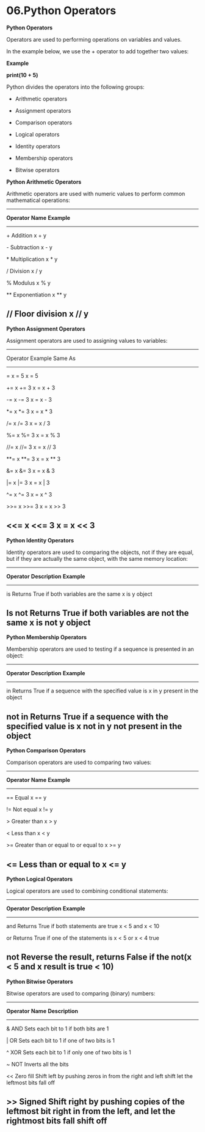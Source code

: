 # 06.Python Operators

**Python Operators**

Operators are used to performing operations on variables and values.

In the example below, we use the + operator to add together two values:

**Example**

**print(10 + 5)**

Python divides the operators into the following groups:

- Arithmetic operators

- Assignment operators

- Comparison operators

- Logical operators

- Identity operators

- Membership operators

- Bitwise operators

**Python Arithmetic Operators**

Arithmetic operators are used with numeric values to perform common
mathematical operations:

  ------------------------------------------------------------------------
  **Operator**          **Name**                       **Example**
  --------------------- ------------------------------ -------------------
  \+                    Addition                       x + y

  \-                    Subtraction                    x - y

  \*                    Multiplication                 x \* y

  /                     Division                       x / y

  \%                    Modulus                        x % y

  \*\*                  Exponentiation                 x \*\* y

  //                    Floor division                 x // y
  ------------------------------------------------------------------------

**Python Assignment Operators**

Assignment operators are used to assigning values to variables:

  -----------------------------------------------------------------------
  Operator               Example                Same As
  ---------------------- ---------------------- -------------------------
  =                      x = 5                  x = 5

  +=                     x += 3                 x = x + 3

  -=                     x -= 3                 x = x - 3

  \*=                    x \*= 3                x = x \* 3

  /=                     x /= 3                 x = x / 3

  %=                     x %= 3                 x = x % 3

  //=                    x //= 3                x = x // 3

  \*\*=                  x \*\*= 3              x = x \*\* 3

                                                

  &=                     x &= 3                 x = x & 3

  \|=                    x \|= 3                x = x \| 3

  \^=                    x \^= 3                x = x \^ 3

  \>\>=                  x \>\>= 3              x = x \>\> 3

  \<\<=                  x \<\<= 3              x = x \<\< 3
  -----------------------------------------------------------------------

**Python Identity Operators**

Identity operators are used to comparing the objects, not if they are
equal, but if they are actually the same object, with the same memory
location:

  ------------------------------------------------------------------------------
  **Operator**   **Description**                                   **Example**
  -------------- ------------------------------------------------- -------------
  is             Returns True if both variables are the same       x is y
                 object                                            

  Is not         Returns True if both variables are not the same   x is not y
                 object                                            
  ------------------------------------------------------------------------------

**Python Membership Operators**

Membership operators are used to testing if a sequence is presented in
an object:

  -----------------------------------------------------------------------------------
  **Operator**   **Description**                                        **Example**
  -------------- ------------------------------------------------------ -------------
  in             Returns True if a sequence with the specified value is x in y
                 present in the object                                  

  not in         Returns True if a sequence with the specified value is x not in y
                 not present in the object                              
  -----------------------------------------------------------------------------------

**Python Comparison Operators**

Comparison operators are used to comparing two values:

  ------------------------------------------------------------------------
  **Operator**    **Name**                        **Example**
  --------------- ------------------------------- ------------------------
  ==              Equal                           x == y

  !=              Not equal                       x != y

  \>              Greater than                    x \> y

  \<              Less than                       x \< y

  \>=             Greater than or equal to        or equal to x \>= y

  \<=             Less than or equal to           x \<= y
  ------------------------------------------------------------------------

**Python Logical Operators**

Logical operators are used to combining conditional statements:

  ----------------------------------------------------------------------------
  **Operator**   **Description**                            **Example**
  -------------- ------------------------------------------ ------------------
  and            Returns True if both statements are true   x \< 5 and x \< 10

  or             Returns True if one of the statements is   x \< 5 or x \< 4
                 true                                       

  not            Reverse the result, returns False if the   not(x \< 5 and x
                 result is true                             \< 10)
  ----------------------------------------------------------------------------

**Python Bitwise Operators**

Bitwise operators are used to comparing (binary) numbers:

  -----------------------------------------------------------------------------
  **Operator**   **Name**   **Description**
  -------------- ---------- ---------------------------------------------------
  &              AND        Sets each bit to 1 if both bits are 1

  \|             OR         Sets each bit to 1 if one of two bits is 1

  \^             XOR        Sets each bit to 1 if only one of two bits is 1

  \~             NOT        Inverts all the bits

  \<\<           Zero fill  Shift left by pushing zeros in from the right and
                 left shift let the leftmost bits fall off

  \>\>           Signed     Shift right by pushing copies of the leftmost bit
                 right      in from the left, and let the rightmost bits fall
                 shift      off
  -----------------------------------------------------------------------------
